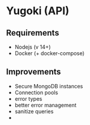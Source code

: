 # Yugoki (API)

## Requirements

- Nodejs (v 14+)
- Docker (+ docker-compose)

## Improvements

- Secure MongoDB instances
- Connection pools
- error types
- better error management
- sanitize queries
- 
